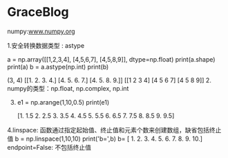 # GraceBlog
numpy:www.numpy.org

1.安全转换数据类型 : astype

  a = np.array([[1,2,3,4], [4,5,6,7], [4,5,8,9]], dtype=np.float)
  print(a.shape)
  print(a)
  b = a.astype(np.int)
  print(b)

  (3, 4)
  [[1. 2. 3. 4.]
   [4. 5. 6. 7.]
   [4. 5. 8. 9.]]
  [[1 2 3 4]
   [4 5 6 7]
   [4 5 8 9]]
2. numpy的类型：np.float, np.complex, np.int

3. e1 = np.arange(1,10,0.5)
    print(e1)
    
    [1.  1.5 2.  2.5 3.  3.5 4.  4.5 5.  5.5 6.  6.5 7.  7.5 8.  8.5 9.  9.5]

4.linspace: 函数通过指定起始值、终止值和元素个数来创建数组，缺省包括终止值
  b = np.linspace(1,10,10)
  print('b=',b)
  b= [ 1.  2.  3.  4.  5.  6.  7.  8.  9. 10.]
  endpoint=False: 不包括终止值
